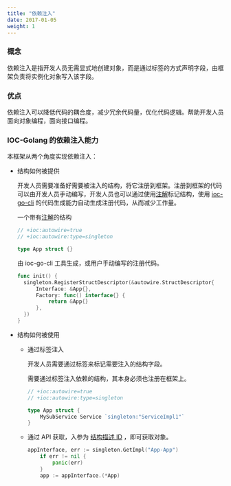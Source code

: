 ```yaml
---
title: "依赖注入"
date: 2017-01-05
weight: 1
---
```


### 概念

依赖注入是指开发人员无需显式地创建对象，而是通过标签的方式声明字段，由框架负责将实例化对象写入该字段。

### 优点

依赖注入可以降低代码的耦合度，减少冗余代码量，优化代码逻辑。帮助开发人员面向对象编程，面向接口编程。

### IOC-Golang 的依赖注入能力

本框架从两个角度实现依赖注入：

- 结构如何被提供

  开发人员需要准备好需要被注入的结构，将它注册到框架。注册到框架的代码可以由开发人员手动编写，开发人员也可以通过使用[注解](../annotation)标记结构，使用 [ioc-go-cli](http://localhost:1313/cn/docs/reference/ioc-go-cli/#%E7%BB%93%E6%9E%84%E6%B3%A8%E8%A7%A3) 的代码生成能力自动生成注册代码，从而减少工作量。

  一个带有[注解](../annotation)的结构

  ```go
  // +ioc:autowire=true
  // +ioc:autowire:type=singleton
  
  type App struct {}
  ```

  由 ioc-go-cli 工具生成，或用户手动编写的注册代码。

  ```go
  func init() {
  	singleton.RegisterStructDescriptor(&autowire.StructDescriptor{
  		Interface: &App{},
  		Factory: func() interface{} {
  			return &App{}
  		},
  	})
  }
  ```

- 结构如何被使用

  - 通过标签注入

    开发人员需要通过标签来标记需要注入的结构字段。

    需要通过标签注入依赖的结构，其本身必须也注册在框架上。

    ```go
    // +ioc:autowire=true
    // +ioc:autowire:type=singleton
    
    type App struct {
    	MySubService Service `singleton:"ServiceImpl1"` 
    }
    ```

    

  - 通过 API 获取，入参为 [结构描述 ID](/cn/docs/concept/sd/#%E7%BB%93%E6%9E%84%E6%8F%8F%E8%BF%B0id) ，即可获取对象。

    ```go
    appInterface, err := singleton.GetImpl("App-App")
    	if err != nil {
    		panic(err)
    	}
    	app := appInterface.(*App)
    ```

    
